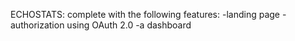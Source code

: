 ECHOSTATS: complete with the following features:
-landing page
-authorization using OAuth 2.0
-a dashboard
